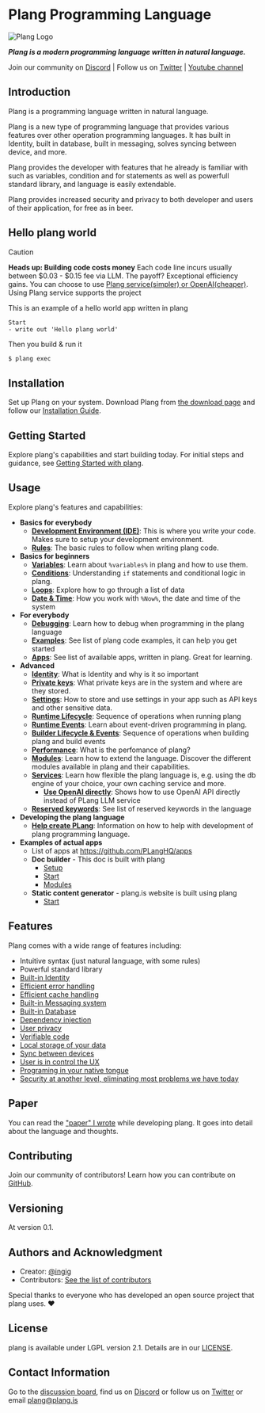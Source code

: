 


# Plang Programming Language

![Plang Logo](https://plang.is/android-chrome-192x192.png)

***Plang is a modern programming language written in natural language.***

Join our community on [Discord](https://discord.gg/A8kYUymsDD) | Follow us on [Twitter](https://twitter.com/planghq) | [Youtube channel](https://www.youtube.com/@plangHQ)


## Introduction

Plang is a programming language written in natural language.

Plang is a new type of programming language that provides various features over other operation programming languages. It has built in Identity, built in database, built in messaging, solves syncing between device, and more. 

Plang provides the developer with features that he already is familiar with such as variables, condition and for statements as well as powerfull standard library, and language is easily extendable.

Plang provides increased security and privacy to both developer and users of their application, for free as in beer.

## Hello plang world

> [!CAUTION]
> **Heads up: Building code costs money**
> Each code line incurs usually between $0.03 - $0.15 fee via LLM. The payoff? Exceptional efficiency gains. You can choose to use [Plang service(simpler) or OpenAI(cheaper)](./PlangOrOpenAI.md). Using Plang service supports the project

This is an example of a hello world app written in plang

```plang
Start
- write out 'Hello plang world'
```

Then you build & run it
```bash
$ plang exec
```

## Installation

Set up Plang on your system. Download Plang from [the download page](https://github.com/PLangHQ/plang/releases) and follow our [Installation Guide](https://github.com/PLangHQ/plang/blob/main/Documentation/Install.md).

## Getting Started

Explore plang's capabilities and start building today. For initial steps and guidance, see [Getting Started with plang](https://github.com/PLangHQ/plang/blob/main/Documentation/GetStarted.md).

## Usage

Explore plang's features and capabilities:

- **Basics for everybody**
    - **[Development Environment (IDE)](https://github.com/PLangHQ/plang/blob/main/Documentation/IDE.md)**: This is where you write your code. Makes sure to setup your development environment.
    - **[Rules](https://github.com/PLangHQ/plang/blob/main/Documentation/Rules.md)**: The basic rules to follow when writing plang code.
- **Basics for beginners**
    - **[Variables](https://github.com/PLangHQ/plang/blob/main/Documentation/Variables.md)**: Learn about `%variables%` in plang and how to use them.
    - **[Conditions](https://github.com/PLangHQ/plang/blob/main/Documentation/Conditions.md)**: Understanding `if` statements and conditional logic in plang.
    - **[Loops](https://github.com/PLangHQ/plang/blob/main/Documentation/Loop.md)**: Explore how to go through a list of data
    - **[Date & Time](https://github.com/PLangHQ/plang/blob/main/Documentation/Time.md)**: How you work with `%Now%`, the date and time of the system
- **For everybody**
    - **[Debugging](https://github.com/PLangHQ/plang/blob/main/Documentation/Debug.md)**: Learn how to debug when programming in the plang language
    - **[Examples](https://github.com/PLangHQ/plang/tree/main/Tests)**: See list of plang code examples, it can help you get started    
    - **[Apps](https://github.com/PLangHQ/apps/)**: See list of available apps, written in plang. Great for learning.
- **Advanced**
    - **[Identity](https://github.com/PLangHQ/plang/blob/main/Documentation/Identity.md)**: What is Identity and why is it so important
    - **[Private keys](https://github.com/PLangHQ/plang/blob/main/Documentation/PrivateKeys.md)**: What private keys are in the system and where are they stored.
    - **[Settings](https://github.com/PLangHQ/plang/blob/main/Documentation/Settings.md)**: How to store and use settings in your app such as API keys and other sensitive data.
    - **[Runtime Lifecycle](https://github.com/PLangHQ/plang/blob/main/Documentation/RuntimeLifcycle.md)**: Sequence of operations when running plang
    - **[Runtime Events](https://github.com/PLangHQ/plang/blob/main/Documentation/Events.md)**: Learn about event-driven programming in plang.
    - **[Builder Lifecycle & Events](https://github.com/PLangHQ/plang/blob/main/Documentation/BuilderLifcycle.md)**: Sequence of operations when building plang and build events
    - **[Performance](https://github.com/PLangHQ/plang/blob/main/Documentation/Performance.md)**: What is the perfomance of plang? 
    - **[Modules](https://github.com/PLangHQ/plang/blob/main/Documentation/modules/README.md)**: Learn how to extend the language. Discover the different modules available in plang and their capabilities. 
    - **[Services](https://github.com/PLangHQ/plang/blob/main/Documentation/Services.md)**: Learn how flexible the plang language is, e.g. using the db engine of your choice, your own caching service and more.
        - **[Use OpenAI directly](https://github.com/PLangHQ/plang/blob/main/Documentation/PlangOrOpenAI.md)**: Shows how to use OpenAI API directly instead of PLang LLM service
    - **[Reserved keywords](https://github.com/PLangHQ/plang/blob/main/PLang/Utils/ReservedKeywords.cs)**: See list of reserved keywords in the language
- **Developing the plang language**
    - **[Help create PLang](https://github.com/PLangHQ/plang/blob/main/Documentation/PLangDevelopment.md)**: Information on how to help with development of plang programming language.
- **Examples of actual apps**
    - List of apps at https://github.com/PLangHQ/apps
    - **Doc builder** - This doc is built with plang
        - [Setup](https://github.com/PLangHQ/plang/blob/main/Documentation/Setup.goal)
        - [Start](https://github.com/PLangHQ/plang/blob/main/Documentation/Start.goal)
        - [Modules](https://github.com/PLangHQ/plang/blob/main/Documentation/Modules.goal)
    - **Static content generator** - plang.is website is built using plang
        - [Start](https://github.com/PLangHQ/plang.is/blob/main/Start.goal)

## Features

Plang comes with a wide range of features including:

- Intuitive syntax (just natural language, with some rules)
- Powerful standard library
- [Built-in Identity](https://github.com/PLangHQ/plang/blob/main/Documentation/Identity.md)
- [Efficient error handling](https://github.com/PLangHQ/plang/blob/main/Documentation/modules/plang.Modules.FileModule.md#caching-retries-error-handling--run-and-forget)
- [Efficient cache handling](https://github.com/PLangHQ/plang/blob/main/Documentation/modules/plang.Modules.CachingModule.md#caching)
- [Built-in Messaging system](https://github.com/PLangHQ/plang/blob/main/Documentation/paper/README.md#messages)
- [Built-in Database](https://github.com/PLangHQ/plang/blob/main/Documentation/paper/README.md#dbmodule)
- [Dependency injection](Services.md)
- [User privacy](https://github.com/PLangHQ/plang/blob/main/Documentation/paper/README.md#security--privacy)
- [Verifiable code](https://github.com/PLangHQ/plang/blob/main/Documentation/paper/README.md#verifiable-code---possible)
- [Local storage of your data](https://github.com/PLangHQ/plang/blob/main/Documentation/paper/README.md#event-sourcing)
- [Sync between devices](https://github.com/PLangHQ/plang/blob/main/Documentation/paper/README.md#event-sourcing)
- [User is in control the UX](https://github.com/PLangHQ/plang/blob/main/Documentation/paper/README.md#user-interface)
- [Programing in your native tongue](https://github.com/PLangHQ/plang/blob/main/Documentation/paper/README.md#natural-language-neutral)
- [Security at another level, eliminating most problems we have today](https://github.com/PLangHQ/documentation/tree/main/blob/main/Security.md)

## Paper

You can read the ["paper" I wrote](https://github.com/PLangHQ/plang/blob/main/Documentation/paper/README.md) while developing plang. 
It goes into detail about the language and thoughts.

## Contributing

Join our community of contributors! Learn how you can contribute on [GitHub](https://github.com/PLangHQ).

## Versioning

At version 0.1. 

## Authors and Acknowledgment

- Creator: [@ingig](https://twitter.com/ingig)
- Contributors: [See the list of contributors](https://github.com/PLangHQ/plang/blob/main/Documentation/contributors.md)

Special thanks to everyone who has developed an open source project that plang uses. ❤️

## License

plang is available under LGPL version 2.1. Details are in our [LICENSE](https://github.com/PLangHQ/LICENSE).

## Contact Information

Go to the [discussion board](https://github.com/orgs/PLangHQ/discussions), 
find us on [Discord](https://discord.gg/A8kYUymsDD)
or follow us on [Twitter](https://twitter.com/planghq)
or email [plang@plang.is](mailto:plang@plang.is)


